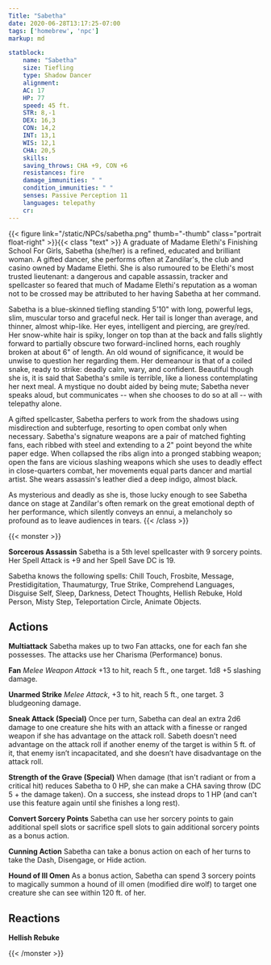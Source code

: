 ```yaml
---
Title: "Sabetha"
date: 2020-06-28T13:17:25-07:00
tags: ['homebrew', 'npc']
markup: md

statblock:
    name: "Sabetha"
    size: Tiefling
    type: Shadow Dancer
    alignment:
    AC: 17
    HP: 77
    speed: 45 ft.
    STR: 8,-1
    DEX: 16,3
    CON: 14,2
    INT: 13,1
    WIS: 12,1
    CHA: 20,5
    skills:
    saving_throws: CHA +9, CON +6
    resistances: fire
    damage_immunities: " "
    condition_immunities: " " 
    senses: Passive Perception 11
    languages: telepathy
    cr:
---
```

{{< figure link="/static/NPCs/sabetha.png" thumb="-thumb" class="portrait float-right" >}}{{< class "text" >}}
A graduate of Madame Elethi's Finishing School For Girls, Sabetha (she/her) is a refined, educated and
brilliant woman. A gifted dancer, she performs often at Zandilar's, the club and casino owned by
Madame Elethi. She is also rumoured to be Elethi's most trusted lieutenant: a dangerous and capable
assassin, tracker and spellcaster so feared that much of Madame Elethi's reputation as a woman not
to be crossed may be attributed to her having Sabetha at her command.

Sabetha is a blue-skinned tiefling standing 5'10" with long, powerful legs, slim, muscular torso and
graceful neck. Her tail is longer than average, and thinner, almost whip-like. Her eyes, intelligent
and piercing, are grey/red. Her snow-white hair is spiky, longer on top than at the back and falls
slightly forward to partially obscure two forward-inclined horns, each roughly broken at about 6" of
length. An old wound of significance, it would be unwise to question her regarding them. Her
demeanour is that of a coiled snake, ready to strike: deadly calm, wary, and confident. Beautiful
though she is, it is said that Sabetha's smile is terrible, like a lioness contemplating her next
meal. A mystique no doubt aided by being mute; Sabetha never speaks aloud, but communicates -- when
she chooses to do so at all -- with telepathy alone.

A gifted spellcaster, Sabetha perfers to work from the shadows using misdirection and subterfuge,
resorting to open combat only when necessary. Sabetha's signature weapons are a pair of matched
fighting fans, each ribbed with steel and extending to a 2" point beyond the white paper edge. When
collapsed the ribs align into a pronged stabbing weapon; open the fans are vicious slashing weapons
which she uses to deadly effect in close-quarters combat, her movements equal parts dancer and
martial artist. She wears assassin's leather died a deep indigo, almost black.

As mysterious and deadly as she is, those lucky enough to see Sabetha dance on stage at Zandilar's
often remark on the great emotional depth of her performance, which silently conveys an ennui, a
melancholy so profound as to leave audiences in tears.
{{< /class >}}

{{< monster >}}

**Sorcerous Assassin** Sabetha is a 5th level spellcaster with 9 sorcery points. Her Spell Attack is +9 and her Spell Save
DC is 19.

Sabetha knows the following spells: Chill Touch, Frosbite, Message, Prestidigitation, Thaumaturgy, True Strike, Comprehend Languages, 
Disguise Self, Sleep, Darkness, Detect Thoughts, Hellish Rebuke, Hold Person, Misty Step, Teleportation Circle, Animate Objects.

## Actions

**Multiattack** Sabetha makes up to two Fan attacks, one for each fan she possesses. The attacks use her Charisma (Performance) bonus.

**Fan** *Melee Weapon Attack* +13 to hit, reach 5 ft., one target. 1d8 +5 slashing damage.

**Unarmed Strike** *Melee Attack*, +3 to hit, reach 5 ft., one target. 3 bludgeoning damage.

**Sneak Attack (Special)** Once per turn, Sabetha can deal an extra 2d6 damage to one creature she hits with an attack with a finesse or ranged weapon if she has advantage on the attack roll. Sabeth doesn’t need advantage on the attack roll if another enemy of the target is within 5 ft. of it, that enemy isn’t incapacitated, and she doesn’t have disadvantage on the attack roll.

**Strength of the Grave (Special)** When damage (that isn't radiant or from a critical hit) reduces Sabetha to 0 HP, she can make a CHA saving throw (DC 5 + the damage taken). On a success, she instead drops to 1 HP (and can't use this feature again until she finishes a long rest).

**Convert Sorcery Points** Sabetha can use her sorcery points to gain additional spell slots or sacrifice spell slots to gain additional sorcery points as a bonus action.

**Cunning Action** Sabetha can take a bonus action on each of her turns to take the Dash, Disengage, or Hide action.

**Hound of Ill Omen** As a bonus action, Sabetha can spend 3 sorcery points to magically summon a hound of ill omen (modified dire wolf) to target one creature she can see within 120 ft. of her.

## Reactions

**Hellish Rebuke**

{{< /monster >}}
